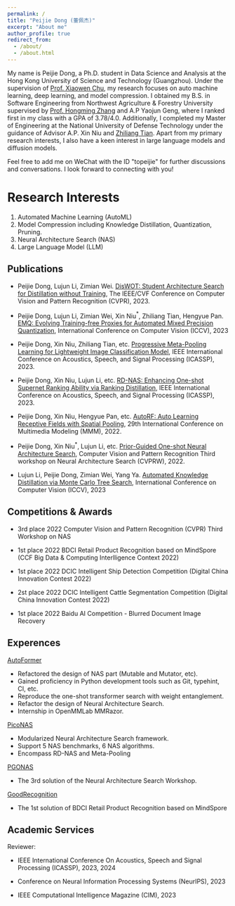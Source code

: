 ```yaml
---
permalink: /
title: "Peijie Dong (董佩杰)"
excerpt: "About me"
author_profile: true
redirect_from: 
  - /about/
  - /about.html
---
```


My name is Peijie Dong, a Ph.D. student in Data Science and Analysis at the Hong Kong University of Science and Technology (Guangzhou). Under the supervision of [Prof. Xiaowen Chu](https://sites.google.com/view/chuxiaowen), my research focuses on auto machine learning, deep learning, and model compression. I obtained my B.S. in Software Engineering from Northwest Agriculture & Forestry University supervised by [Prof. Hongming Zhang](https://cie.nwsuaf.edu.cn/szdw/js/2008117820/index.htm) and A.P Yaojun Geng, where I ranked first in my class with a GPA of 3.78/4.0. Additionally, I completed my Master of Engineering at the National University of Defense Technology under the guidance of Advisor A.P. Xin Niu and [Zhiliang Tian](https://tianzhiliang.github.io/). Apart from my primary research interests, I also have a keen interest in large language models and diffusion models.

Feel free to add me on WeChat with the ID "topeijie" for further discussions and conversations. I look forward to connecting with you!

Research Interests
======
1. Automated Machine Learning (AutoML)
2. Model Compression including Knowledge Distillation, Quantization, Pruning.
3. Neural Architecture Search (NAS)
4. Large Language Model (LLM) 

Publications
------
- Peijie Dong, Lujun Li, Zimian Wei. [DisWOT: Student Architecture Search for Distillation without Training](https://arxiv.org/abs/2303.15678), The IEEE/CVF Conference on Computer Vision and Pattern Recognition (CVPR), 2023.

- Peijie Dong, Lujun Li, Zimian Wei, Xin Niu$^*$, Zhiliang Tian, Hengyue Pan. [EMQ: Evolving Training-free Proxies for Automated Mixed Precision Quantization](https://arxiv.org/abs/2307.10554), International Conference on Computer Vision (ICCV), 2023

- Peijie Dong, Xin Niu, Zhiliang Tian, etc. [Progressive Meta-Pooling Learning for Lightweight Image Classification Model](https://arxiv.org/abs/2301.10038), IEEE International Conference on Acoustics, Speech, and Signal Processing (ICASSP), 2023.

- Peijie Dong, Xin Niu, Lujun Li, etc. [RD-NAS: Enhancing One-shot Supernet Ranking Ability via Ranking Distillation](https://arxiv.org/abs/2301.09850), IEEE International Conference on Acoustics, Speech, and Signal Processing (ICASSP), 2023.

- Peijie Dong, Xin Niu, Hengyue Pan, etc. [AutoRF: Auto Learning Receptive Fields with Spatial Pooling](https://link.springer.com/chapter/10.1007/978-3-031-27818-1_56), 29th International Conference on Multimedia Modeling (MMM), 2022.

- Peijie Dong, Xin Niu$^*$, Lujun Li, etc. [Prior-Guided One-shot Neural Architecture Search](https://arxiv.org/abs/2206.13329), Computer Vision and Pattern Recognition Third workshop on Neural Architecture Search (CVPRW), 2022.

- Lujun Li, Peijie Dong, Zimian Wei, Yang Ya. [Automated Knowledge Distillation via Monte Carlo Tree Search](https://openaccess.thecvf.com/content/ICCV2023/papers/Li_Automated_Knowledge_Distillation_via_Monte_Carlo_Tree_Search_ICCV_2023_paper.pdf),  International Conference on Computer Vision (ICCV), 2023


Competitions & Awards 
------
- 3rd place 2022 Computer Vision and Pattern Recognition (CVPR) Third Workshop on NAS

- 1st place 2022 BDCI Retail Product Recognition based on MindSpore
 (CCF Big Data & Computing Interlligence Context 2022)

- 1st place 2022 DCIC Intelligent Ship Detection Competition (Digital China Innovation Contest 2022)

- 2st place 2022 DCIC Intelligent Cattle Segmentation Competition (Digital China Innovation Contest 2022)

- 1st place 2022 Baidu AI Competition - Blurred Document Image Recovery

Experences
----- 
[AutoFormer](https://github.com/open-mmlab/mmrazor/tree/dev-1.x/configs/nas/mmcls/autoformer)
- Refactored the design of NAS part (Mutable and Mutator, etc). 
- Gained proficiency in Python development tools such as Git, typehint, CI, etc.
- Reproduce the one-shot transformer search with weight entanglement.
- Refactor the design of Neural Architecture Search.
- Internship in OpenMMLab MMRazor.

[PicoNAS](https://github.com/pprp/PicoNAS)
- Modularized Neural Architecture Search framework.
- Support 5 NAS benchmarks, 6 NAS algorithms.
- Encompass RD-NAS and Meta-Pooling

[PGONAS](https://github.com/pprp/CVPR2022-NAS-competition-Track1-3th-solution)
- The 3rd solution of the Neural Architecture Search Workshop. 


[GoodRecognition](https://github.com/pprp/GoodsRecognition.MindSpore)
- The 1st solution of BDCI Retail Product Recognition based on MindSpore

Academic Services
------
Reviewer: 

- IEEE International Conference On Acoustics, Speech and Signal Processing (ICASSP), 2023, 2024

- Conference on Neural Information Processing Systems (NeurIPS), 2023

- IEEE Computational Intelligence Magazine (CIM), 2023 

